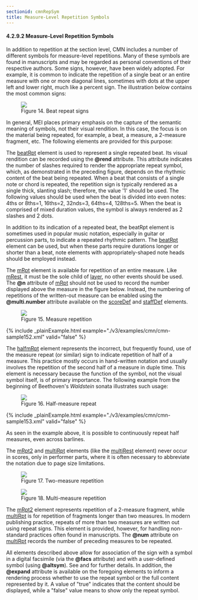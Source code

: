```yaml
---
sectionid: cmnRepSym
title: Measure-Level Repetition Symbols
---
```



<h4 id="cmnRepSym">
   <span class="headingNumber">4.2.9.2</span>
   <span class="head">Measure-Level Repetition Symbols</span>
</h4>
In addition to repetition at the section level, CMN includes a number of different
symbols for measure-level repetitions. Many of these symbols are found in manuscripts
and
may be regarded as personal conventions of their respective authors. Some signs, however,
have been widely adopted. For example, it is common to indicate the repetition of
a single
beat or an entire measure with one or more diagonal lines, sometimes with dots at
the
upper left and lower right, much like a percent sign. The illustration below contains
the
most common signs:


<figure class="figure">
   <img src="../../../../guidelines/3.0.0/Images/ExampleImages/beatrpt-20100510.png" class="img-responsive"></img>
   <figcaption class="figure-caption">Figure 14. Beat repeat signs</figcaption>
</figure>
In general, MEI places primary emphasis on the capture of the semantic meaning of
symbols, not their visual rendition. In this case, the focus is on the material being
repeated, for example, a beat, a measure, a 2-measure fragment, etc. The following
elements are provided for this purpose:



<span class="specList">
   
   <span class="specDesc"></span>
   
   <span class="specDesc"></span>
   
   <span class="specDesc"></span>
   
   <span class="specDesc"></span>
   
   <span class="specDesc"></span>
   
</span>



The 
<a class="link_odd_elementSpec" href="/v3/elements/beatRpt">beatRpt</a> element is used to represent a single repeated beat.
Its visual rendition can be recorded using the **@rend** attribute. This attribute
indicates the number of slashes required to render the appropriate repeat symbol,
which,
as demonstrated in the preceding figure, depends on the rhythmic content of the beat
being
repeated. When a beat that consists of a single note or chord is repeated, the repetition
sign is typically rendered as a single thick, slanting slash; therefore, the value
'1'
should be used. The following values should be used when the beat is divided into
even
notes: 4ths or 8ths=1, 16ths=2, 32nds=3, 64ths=4, 128ths=5. When the beat is comprised
of
mixed duration values, the symbol is always rendered as 2 slashes and 2 dots.

In addition to its indication of a repeated beat, the beatRpt element is sometimes
used
in popular music notation, especially in guitar or percussion parts, to indicate a
repeated rhythmic pattern. The 
<a class="link_odd_elementSpec" href="/v3/elements/beatRpt">beatRpt</a> element can be used, but when
these parts require durations longer or shorter than a beat, note elements with
appropriately-shaped note heads should be employed instead.


<!-- TODO:
        <egXML xmlns="http://www.tei-c.org/ns/Examples" xml:space="preserve">
          <!-\- NEED EXAMPLE HERE! -\->
        </egXML>-->

The 
<a class="link_odd_elementSpec" href="/v3/elements/mRpt">mRpt</a> element is available for repetition of an entire measure.
Like 
<a class="link_odd_elementSpec" href="/v3/elements/mRest">mRest</a>, it must be the sole child of 
<a class="link_odd_elementSpec" href="/v3/elements/layer">layer</a>, no other events should be used. The **@n** attribute of 
<a class="link_odd_elementSpec" href="/v3/elements/mRpt">mRpt</a> should not be used to record the number displayed above the
measure in the figure below. Instead, the numbering of repetitions of the written-out
measure can be enabled using the **@multi.number** attribute available on the 
<a class="link_odd_elementSpec" href="/v3/elements/scoreDef">scoreDef</a> and 
<a class="link_odd_elementSpec" href="/v3/elements/staffDef">staffDef</a> elements.


<figure class="figure">
   <img src="../../../../guidelines/3.0.0/Images/ExampleImages/mrpt-20100510.png" class="img-responsive"></img>
   <figcaption class="figure-caption">Figure 15. Measure repetition</figcaption>
</figure>

{% include _plainExample.html example="./v3/examples/cmn/cmn-sample152.xml" valid="false" %}



<!-- TODO: Re: the halfmRpt, I have a kind of bad feeling. It seems arbitrary to have that, instead of a generic
          rptSnippet or so. I know that you invented it for my Waldstein example (or was it one of the others?), but it seems
          wrong. I'd prefer to specify the snippet to be repeated by a tstamp and dur combination, maybe also with a reference 
          to a measure in there. That would definitely be much more helpful than halfmRpt. Should we put this on the table and
          offer to deprecate halfmRpt? I know we have to keep it for now, but…
        -->

The 
<a class="link_odd_elementSpec" href="/v3/elements/halfmRpt">halfmRpt</a> element represents the incorrect, but frequently
found, use of the measure repeat (or similar) sign to indicate repetition of half
of a
measure. This practice mostly occurs in hand-written notation and usually involves
the
repetition of the second half of a measure in duple time. This element is necessary
because the function of the symbol, not the visual symbol itself, is of primary
importance. The following example from the beginning of Beethoven's
*Waldstein* sonata illustrates such usage:


<figure class="figure">
   <img src="../../../../guidelines/3.0.0/Images/modules/cmn/halfmRpt_beethoven.png" class="img-responsive"></img>
   <figcaption class="figure-caption">Figure 16. Half-measure repeat</figcaption>
</figure>

{% include _plainExample.html example="./v3/examples/cmn/cmn-sample153.xml" valid="false" %}


As seen in the example above, it is possible to continuously repeat half measures,
even
across barlines.

The 
<a class="link_odd_elementSpec" href="/v3/elements/mRpt2">mRpt2</a> and 
<a class="link_odd_elementSpec" href="/v3/elements/multiRpt">multiRpt</a> elements (like the 
<a class="link_odd_elementSpec" href="/v3/elements/multiRest">multiRest</a> element) never occur in scores, only in performer parts,
where it is often necessary to abbreviate the notation due to page size limitations.


<figure class="figure">
   <img src="../../../../guidelines/3.0.0/Images/ExampleImages/mrpt2-20100510.png" class="img-responsive"></img>
   <figcaption class="figure-caption">Figure 17. Two-measure repetition</figcaption>
</figure>

<figure class="figure">
   <img src="../../../../guidelines/3.0.0/Images/ExampleImages/multirpt-20100510.png" class="img-responsive"></img>
   <figcaption class="figure-caption">Figure 18. Multi-measure repetition</figcaption>
</figure>

The 
<a class="link_odd_elementSpec" href="/v3/elements/mRpt2">mRpt2</a> element represents repetition of a 2-measure fragment,
while 
<a class="link_odd_elementSpec" href="/v3/elements/multiRpt">multiRpt</a> is for repetition of fragments longer than two
measures. In modern publishing practice, repeats of more than two measures are written
out
using repeat signs. This element is provided, however, for handling non-standard practices
often found in manuscripts. The **@num** attribute on 
<a class="link_odd_elementSpec" href="/v3/elements/multiRpt">multiRpt</a>
records the number of preceding measures to be repeated.

All elements described above allow for association of the sign with a symbol in a
digital
facsimile (via the **@facs** attribute) and with a user-defined symbol (using
**@altsym**). See 
<span class="ptr"></span> and 
<span class="ptr"></span> for
further details. In addition, the **@expand** attribute is available on the
foregoing elements to inform a rendering process whether to use the repeat symbol
or the
full content represented by it. A value of "true" indicates that the content should
be
displayed, while a "false" value means to show only the repeat symbol.

